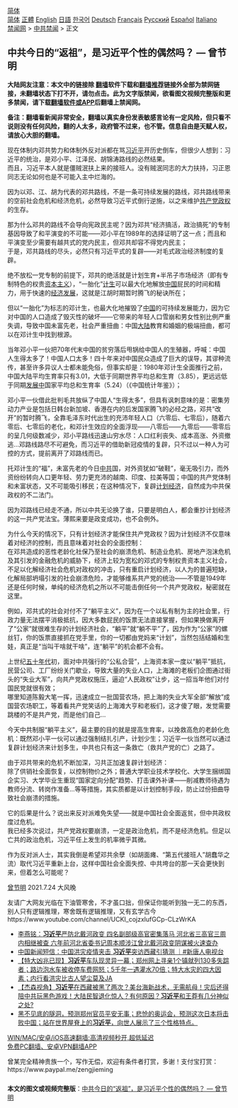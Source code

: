  <!-- 面包屑导航 --> <div class="breadcrumb"><!-- GTranslate: https://gtranslate.io/ -->  <div class="switcher notranslate">  <div class="selected">  <a href="#" onclick="return false;"> 简体</a>  </div>  <div class="option">  <a href="https://www.bannedbook.org" onclick="doGTranslate('zh-CN|zh-CN');jQuery('div.switcher div.selected a').html(jQuery(this).html());return false;" title="简体中文" class="nturl selected"> 简体</a>  <a href="https://www.bannedbook.org/zh-tw/" onclick="doGTranslate('zh-CN|zh-TW');jQuery('div.switcher div.selected a').html(jQuery(this).html());return false;" title="繁體中文" class="nturl"> 正體</a>  <a href="https://www.bannedbook.org/en/" onclick="doGTranslate('zh-CN|en');jQuery('div.switcher div.selected a').html(jQuery(this).html());return false;" title="English" class="nturl"> English</a>  <a href="https://www.bannedbook.org/ja/" onclick="doGTranslate('zh-CN|ja');jQuery('div.switcher div.selected a').html(jQuery(this).html());return false;" title="日本語" class="nturl"> 日語</a>  <a href="https://www.bannedbook.org/ko/" onclick="doGTranslate('zh-CN|ko');jQuery('div.switcher div.selected a').html(jQuery(this).html());return false;" title="한국어" class="nturl"> 한국어</a>  <a href="https://www.bannedbook.org/de/" onclick="doGTranslate('zh-CN|de');jQuery('div.switcher div.selected a').html(jQuery(this).html());return false;" title="Deutsch" class="nturl"> Deutsch</a>  <a href="https://www.bannedbook.org/fr/" onclick="doGTranslate('zh-CN|fr');jQuery('div.switcher div.selected a').html(jQuery(this).html());return false;" title="Français" class="nturl"> Français</a>  <a href="https://www.bannedbook.org/ru/" onclick="doGTranslate('zh-CN|ru');jQuery('div.switcher div.selected a').html(jQuery(this).html());return false;" title="Русский" class="nturl"> Русский</a>  <a href="https://www.bannedbook.org/es/" onclick="doGTranslate('zh-CN|es');jQuery('div.switcher div.selected a').html(jQuery(this).html());return false;" title="Español" class="nturl"> Español</a>  <a href="https://www.bannedbook.org/it/" onclick="doGTranslate('zh-CN|it');jQuery('div.switcher div.selected a').html(jQuery(this).html());return false;" title="Italiano" class="nturl"> Italiano</a>  </div>  </div>      <div class='breadcrumb-sub'><!-- Breadcrumb NavXT 6.3.0 --> <a href="https://www.bannedbook.org/" class="home">禁闻网</a> &gt; <a href="https://www.bannedbook.org/bnews/cbnews/" class="category">中共禁闻</a> &gt; 正文</div></div><h2>中共今日的“返祖”，是习近平个性的偶然吗？ — 曾节明</h2> <p class="notice"><b>大陆网友注意：本文中的链接除 <a href="https://github.com/bannedbook/fanqiang" >翻墙</a>软件下载和<a href="https://github.com/killgcd/justmysocks/blob/master/README.md">翻墙推荐</a>链接外全部为禁网链接，未翻墙状态下打不开，请勿点击。此为文字版禁闻，欲看图文视频完整版和更多禁闻，请下载<a href="https://github.com/bannedbook/fanqiang">翻墙软件或APP</a>后翻墙上禁闻网。</p><p>备注：翻墙看新闻非常安全，翻墙以真实身份发表敏感言论有一定风险，但只看不说则没有任何风险，翻的人太多，政府管不过来，也不管。信息自由是天赋人权，请放心大胆的翻墙。</b></p>  <div class="entry"> <p></p> <p>现在体制内邓共势力和体制外反对派都在骂<a href="https://www.bannedbook.org/bnews/tag/%e4%b9%a0%e8%bf%91%e5%b9%b3/" class="st_tag internal_tag" rel="tag" title="标签 习近平 下的日志">习近平</a>开历史倒车，但很少人想到：习近平的统治，是邓小平、江泽民、胡锦涛路线的必然结果。<br /> 而且，习近平本人就是僵贼泯扶上来的接班人。没有贼泯同志的大力扶持，习正恩同志无论如何也是不可能入主中烂海的。</p> <p>因为以邓、江、胡为代表的邓共路线，不是一条可持续发展的路线，邓共路线带来的空前社会危机和经济危机，必然导致习近平式倒行逆施，以之来维护<a href="https://www.bannedbook.org/bnews/tag/%e5%85%b1%e4%ba%a7%e5%85%9a/" class="st_tag internal_tag" rel="tag" title="标签 共产党 下的日志">共产党</a><a href="https://www.bannedbook.org/bnews/tag/%e6%94%bf%e6%9d%83/" class="st_tag internal_tag" rel="tag" title="标签 政权 下的日志">政权</a>的生存。</p> <p>那为什么邓共的路线不会导向宪政民主呢？因为邓共“经济搞活，政治搞死”的专制基因导致了和平演变的不可能——邓小平在1989年的选择证明了这一点；而且和平演变至少需要有越共式的党内民主，但邓共却容不得党内民主；<br /> 于是，邓共路线的尽头，必然只有习近平式的复辟——对毛式政治经济制度的复辟。</p> <p>绝不放松一党专制的前提下，邓共的绝活就是计划生育+半吊子市场经济（即有专制特色的权贵<span class='wp_keywordlink'><a href="https://www.bannedbook.org/forum2/topic920.html" title="资本主义与自由" target="_blank">资本主义</a></span>），“一胎化”<a href="https://www.bannedbook.org/bnews/tag/%E8%AE%A1%E7%94%9F/" class="st_tag internal_tag" rel="tag" title="标签 计生 下的日志">计生</a>可以最大化地解放<span class='wp_keywordlink_affiliate'><a href="https://www.bannedbook.org/" title="中国" target="_blank">中国</a></span>屁民的时间和精力，用于快速的<span class='wp_keywordlink'><a href="https://www.bannedbook.org/forum2/topic869.html" title="宪政、法治和经济发展——走向市场经济的制度保障" target="_blank">经济发展</a></span>，这就是江胡时期暂时腾飞的秘诀所在；</p>  <p>但以“一胎化”为标志的邓计生，也最大化地摧毁了<a href="https://www.bannedbook.org/bnews/tag/%E4%B8%AD%E5%9B%BD/" class="st_tag internal_tag" rel="tag" title="标签 中国 下的日志">中国</a>的可持续发展能力，因为它对中国的人口造成了毁灭性的破坏——它带来的年轻人口雪崩和男女性别比例严重失调，导致中国未富先老，社会严重扭曲：中国<span class='wp_keywordlink_affiliate'><a href="https://www.bannedbook.org/" title="大陆" target="_blank">大陆</a></span>教育和婚姻的极端扭曲，都可以在邓计生中找到根源。</p> <p>当年邓小平一伙把70年代末中国的贫穷落后甩锅给中国人的生殖器，呼喊：中国人生得太多了！中国人口太多！四十年来对中国民众造成了巨大的误导，其谬种流传，甚至许多异议人士都未能免俗，但事实却是：1980年邓计生全面推行之前，中国大陆平均生育率只有3.01，大低于同期世界平均总和生育（3.85），更远远低于同期<span class='wp_keywordlink'><a href="https://www.bannedbook.org/forum11/topic335.html" title="禁片：发展中出现的问题，只能靠发展解决？" target="_blank">发展中</a></span>国家平均总和生育率（5.24）（《中国统计年鉴》）；</p> <p>邓小平一伙借此批判毛共放纵了中国人“生得太多”，但具有讽刺意味的是：密集劳动力产业是包括日韩台新加坡、香港在内的后发国家腾飞的必经之路，邓共“改开”的暂时腾飞，全靠毛泽东时代出生的充沛年轻人口（六零后、七零后），随着六零后、七零后的老化，和邓计生效应的全面浮现——八零后——九零后——零零后的呈几何级数减少，邓小平路线迅速山穷水尽：人口红利丧失、成本高涨、外资撤逃&#8230;邓路线路尽不可避免，而习近平的借助新冠疫情的复辟，只不过以一种人为可控的方式，提前离开了邓路线而已。</p> <p>托邓计生的“福”，未富先老的今日<a href="https://www.bannedbook.org/bnews/tag/%e4%b8%ad%e5%85%b1/" class="st_tag internal_tag" rel="tag" title="标签 中共 下的日志">中共</a>国，对外资犹如“破鞋”，毫无吸引力，而外资纷纷转向人口更年轻、劳力更充沛的越南、印度、拉美等国；中国的共产党体制和未富状态，又不可能吸引移民；在这种情况下，复辟<a href="https://www.bannedbook.org/bnews/tag/%e8%ae%a1%e5%88%92%e7%bb%8f%e6%b5%8e/" class="st_tag internal_tag" rel="tag" title="标签 计划经济 下的日志">计划经济</a>，自然成为中共保政权的不二法门。</p> <p>因为邓路线已经走不通，所以中共无论换了谁，只要是明白人，都会重抄计划经济的这一共产党法宝。薄熙来要是政变成功，也不会例外。</p>  <p>为什么今天的情况下，只有计划经济才能保住共产党政权？因为计划经济不仅意味着对经济的控制，而且意味着对社会的全面控制：<br /> 在邓共造成的恶性老龄化社保乃至社会的崩溃危机、制造业危机、房地产泡沫危机及其引发的金融危机的威胁下，经济上较为宽松的邓式的专制权贵资本主义社会，不足以化解经济社会危机对政权的冲击，只有重启计划经济，以人为的普遍短缺，化解局部坍塌引发的社会崩溃危险，才能够维系共产党的统治——不管是1949年还是任何时候，单纯的经济危机之所以不可能击倒任何一个共产党政权，秘密就在这里。</p> <p>例如，邓共式的社会对付不了“躺平主义”，因为在一个以私有制为主的社会里，行政力量无法摆平消极抵抗，因大多数屁民的饭票无法直接掌握，但如果换做离开了“公家”就很难生存的计划经济社会，“躺平”就“躺不平”了，因为作为“公家”的螺丝钉，你的饭票直接抓在党手里，你的一切都由党妈来“计划”，当然包括结婚和生娃，真正是“当叫干啥就干啥”，连“躺平”的机会都不会有。</p> <p>上世纪<span class='wp_keywordlink'><a href="https://www.bannedbook.org/forum2/topic1267.html" title="《五十年代底尘埃》" target="_blank">五十年代</a></span>初，面对中共强行的“公私合营”，上海资本家一度以“躺平”抵抗，民营公司、工厂纷纷关门歇业，导致大量的失业人口，上海滩的老板们企图通过街头的“失业大军”，向共产党政权施压，逼迫“人民政权”让步，这一招当年他们对付国民党就很有效；<br /> 哪里知道陈毅大笔一挥，迅速成立一批国营农场，把上海的失业大军全部“解放”成国营农场职工，等着看共产党笑话的上海滩大亨和老板们，这才傻了眼，发觉需要跳楼的不是共产党，而是他们自己&#8230;</p> <p>今天中共制服“躺平主义”，最主要的目的就是提高生育率，以挽救高危的老龄化危机：既然邓小平一伙可以通过强制结扎引产，计划少生；习近平一伙当然可以通过复辟计划经济来计划多生，中共也只有这一条救亡（救共产党的亡）之路了。</p> <p>由于邓共带来的危机不断加深，习共正加速复辟计划经济：<br /> 除了供销社全面恢复，以控制物价之外；普通大学职业技术学校化、大学生捆绑国企实习、大学毕业生重现“国家定向分配”趋势、打击课外补课——削减教师待遇为教师分流、转岗作准备&#8230;等等措施，其实质都是以计划控制手段，防止过份扭曲导致社会崩溃的措施。</p>  <p>它的后果是什么？说出来反对派难免失望——就是中国社会全面返贫，但中共政权度过危机。<br /> 我已经多次说过，共产党政权要崩溃，一定是政治危机，而不是经济危机。但足以亡共的政治危机，习近平任上发生的机率微乎其微。</p> <p>作为反对派人士，其实我倒是希望邓共余孽（如胡面瘫、“第五代接班人”胡蠢华之流）取代习近平重新上台，这样中国社会全面失控、中共垮台的那一天会更快到来，但着怎么可能呢？</p> <p><a href="https://www.bannedbook.org/bnews/tag/%e6%9b%be%e8%8a%82%e6%98%8e/" class="st_tag internal_tag" rel="tag" title="标签 曾节明 下的日志">曾节明</a> 2021.7.24 大风晚</p> <p>友请广大网友光临在下油管寒舍，不才虽口拙，但保证你能听到独一无二的东西，别人只有逻辑推理，寒舍既有逻辑推理，又有玄学古今<br /> https://www.youtube.com/channel/UCKI_cojzxlufGCp-CLzWrKA</p> <ul class='op-related-articles' title='相关阅读'> <li><a href='https://www.bannedbook.org/bnews/comments/20210725/1593874.html' target='_blank'>李燕铭：<b>习近平</b>严防北戴河政变 四名副部级高官密集落马 河北省三高官三周内相继被查 六年前河北省委书记周本顺涉江曾北戴河政变阴谋被火速查办</a></li> <li><a href='https://www.bannedbook.org/bnews/bannedvideo/20210725/1593855.html' target='_blank'>中国新闻短信：中国洪灾疫情夹击 <b>习近平</b>突访西藏引猜测 ｜#新唐人电视台</a></li> <li><a href='https://www.bannedbook.org/bnews/bannedvideo/20210725/1593797.html' target='_blank'>【特大凶兆已现】<b>习近平</b>车队现灵异一幕；郑州网上寻亲1个镇就列130多失踪者；路边泡水车被收停车费网怒；5千年一遇灌水70倍；特大水灾的四大因素；内行看洪灾比古人望尘莫及JA</a></li> <li><a href='https://www.bannedbook.org/bnews/comments/20210725/1593733.html' target='_blank'>【杰森视角】<b>习近平</b>在西藏被黑了两次？美台海新战术，无需航母！灾后还得陪中共玩黑色游戏！大陆民智退化惊人？有何原因？<b>习近平</b>和王莽有几分神似之处?</a></li> <li><a href='https://www.bannedbook.org/bnews/bannedvideo/20210725/1593730.html' target='_blank'>黑不见底的隧洞，预测郑州官员平安无事；悲怆的奥运会，预测这次日本将击败中国；站在世界屋脊上的<b>习近平</b>，向世人展示了三个性格特点。</a></li> </ul> <p class="texttj"> <a href="https://github.com/bannedbook/fanqiang/wiki/V2ray%E6%9C%BA%E5%9C%BA" target="_blank">WIN/MAC/安卓/iOS高速翻墙:高清视频秒开,超低延迟</a><br/> <a href="https://github.com/bannedbook/fanqiang/wiki/%E7%A6%81%E9%97%BB%E7%BD%91%E5%AE%89%E5%8D%93%E7%BF%BB%E5%A2%99%E6%96%B0%E9%97%BBAPP" target="_blank">免费PC翻墙、安卓VPN翻墙APP</a></p> <p>曾某完全精神贵族一个，写作无偿，欢迎有条件者打赏，多谢！支付宝打赏：<br /> https://www.paypal.me/zengjieming</p><a name='sharetosocial'></a>  <div style="margin-bottom:5px;padding-bottom:5px;clear:both"> <div id="archive-pix-1" class="banner-ads"> <!-- AuctionX Display platform tag START --> <div id="26318x728x90x621x_ADSLOT2" clicktrack="%%CLICK_URL_ESC%%"></div> <!-- AuctionX Display platform tag END --> </div> <div id="archive-pix-2" class="banner-ads"> <!-- AuctionX Display platform tag START --> <div id="26315x300x250x621x_ADSLOT2" clicktrack="%%CLICK_URL_ESC%%"></div> <!-- AuctionX Display platform tag END --> </div> </div>  <div id="archive-pix-1" class="banner-ads"> <!-- AuctionX Display platform tag START --> <div id="26318x728x90x621x_ADSLOT3" clicktrack="%%CLICK_URL_ESC%%"></div> <!-- AuctionX Display platform tag END --> </div> <div><b>本文的图文或视频完整版</b>：<a href='https://www.bannedbook.org/bnews/comments/20210725/1593801.html'>中共今日的“返祖”，是习近平个性的偶然吗？ — 曾节明</a></div>  </div><!--END ENTRY--> 